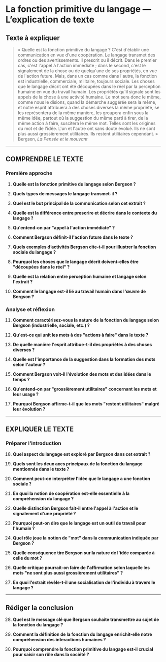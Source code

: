 # La fonction primitive du langage — L’explication de texte

## Texte à expliquer
> « Quelle est la fonction primitive du langage ? C'est d'établir une communication en vue d'une coopération. Le langage transmet des ordres ou des avertissements. Il prescrit ou il décrit. Dans le premier cas, c'est l'appel à l'action immédiate ; dans le second, c'est le signalement de la chose ou de quelqu'une de ses propriétés, en vue de l'action future. Mais, dans un cas comme dans l'autre, la fonction est industrielle, commerciale, militaire, toujours sociale. Les choses que le langage décrit ont été découpées dans le réel par la perception humaine en vue du travail humain. Les propriétés qu'il signale sont les appels de la chose à une activité humaine. Le mot sera donc le même, comme nous le disions, quand la démarche suggérée sera la même, et notre esprit attribuera à des choses diverses la même propriété, se les représentera de la même manière, les groupera enfin sous la même idée, partout où la suggestion du même parti à tirer, de la même action à faire, suscitera le même mot. Telles sont les origines du mot et de l'idée. L'un et l'autre ont sans doute évolué. Ils ne sont plus aussi grossièrement utilitaires. Ils restent utilitaires cependant. »  
>Bergson, *La Pensée et le mouvant*

---

## COMPRENDRE LE TEXTE

### Première approche

1. **Quelle est la fonction primitive du langage selon Bergson ?**

2. **Quels types de messages le langage transmet-il ?**

3. **Quel est le but principal de la communication selon cet extrait ?**

4. **Quelle est la différence entre prescrire et décrire dans le contexte du langage ?**

5. **Qu'entend-on par "appel à l'action immédiate" ?**

6. **Comment Bergson définit-il l'action future dans le texte ?**

7. **Quels exemples d’activités Bergson cite-t-il pour illustrer la fonction sociale du langage ?**

8. **Pourquoi les choses que le langage décrit doivent-elles être "découpées dans le réel" ?**

9. **Quelle est la relation entre perception humaine et langage selon l'extrait ?**

10. **Comment le langage est-il lié au travail humain dans l'œuvre de Bergson ?**

### Analyse et réflexion

11. **Comment caractérisez-vous la nature de la fonction du langage selon Bergson (industrielle, sociale, etc.) ?**

12. **Qu'est-ce qui unit les mots à des "actions à faire" dans le texte ?**

13. **De quelle manière l'esprit attribue-t-il des propriétés à des choses diverses ?**

14. **Quelle est l'importance de la suggestion dans la formation des mots selon l'auteur ?**

15. **Comment Bergson voit-il l'évolution des mots et des idées dans le temps ?**

16. **Qu'entend-on par "grossièrement utilitaires" concernant les mots et leur usage ?**

17. **Pourquoi Bergson affirme-t-il que les mots "restent utilitaires" malgré leur évolution ?**

---

## EXPLIQUER LE TEXTE

### Préparer l’introduction

18. **Quel aspect du langage est exploré par Bergson dans cet extrait ?**

19. **Quels sont les deux axes principaux de la fonction du langage mentionnés dans le texte ?**

20. **Comment peut-on interpréter l’idée que le langage a une fonction sociale ?**

21. **En quoi la notion de coopération est-elle essentielle à la compréhension du langage ?**

22. **Quelle distinction Bergson fait-il entre l'appel à l'action et le signalement d'une propriété ?**

23. **Pourquoi peut-on dire que le langage est un outil de travail pour l'humain ?**

24. **Quel rôle joue la notion de "mot" dans la communication indiquée par Bergson ?**

25. **Quelle conséquence tire Bergson sur la nature de l'idée comparée à celle du mot ?** 

26. **Quelle critique pourrait-on faire de l'affirmation selon laquelle les mots "ne sont plus aussi grossièrement utilitaires" ?**

27. **En quoi l'extrait révèle-t-il une socialisation de l'individu à travers le langage ?**

---

## Rédiger la conclusion

28. **Quel est le message clé que Bergson souhaite transmettre au sujet de la fonction du langage ?**

29. **Comment la définition de la fonction du langage enrichit-elle notre compréhension des interactions humaines ?**

30. **Pourquoi comprendre la fonction primitive du langage est-il crucial pour saisir son rôle dans la société ?**